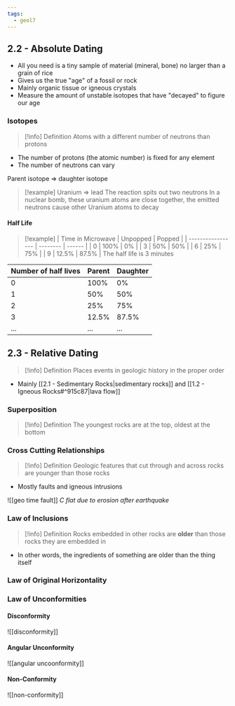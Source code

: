 ```yaml
---
tags:
  - geol7
---
```


## 2.2 - Absolute Dating

* All you need is a tiny sample of material (mineral, bone) no larger than a grain of rice
* Gives us the true "age" of a fossil or rock
* Mainly organic tissue or igneous crystals
* Measure the amount of unstable isotopes that have "decayed" to figure our age
### Isotopes

> [!info] Definition
> Atoms with a different number of neutrons than protons

* The number of protons (the atomic number) is fixed for any element
* The number of neutrons can vary

Parent isotope $\Rightarrow$ daughter isotope

>[!example]
>Uranium $\Rightarrow$ lead
>The reaction spits out two neutrons
>In a nuclear bomb, these uranium atoms are close together, the emitted neutrons cause other Uranium atoms to decay
#### Half Life

>[!example]
>| Time in Microwave | Unpopped | Popped |
>| ----------------- | -------- | ------ |
>| 0                 | 100%     | 0%     |
>| 3                 | 50%      | 50%    |
>| 6                 | 25%      | 75%    |
>| 9                 | 12.5%    | 87.5%  |
>The half life is 3 minutes

| Number of half lives | Parent | Daughter |
| -------------------- | ------ | -------- |
| 0                    | 100%   | 0%       |
| 1                    | 50%    | 50%      |
| 2                    | 25%    | 75%      |
| 3                    | 12.5%  | 87.5%    |
| ...                  | ...    | ...      |


## 2.3 - Relative Dating

> [!info] Definition
> Places events in geologic history in the proper order

* Mainly [[2.1 - Sedimentary Rocks|sedimentary rocks]] and [[1.2 - Igneous Rocks#^915c87|lava flow]]
### Superposition

> [!info] Definition
> The youngest rocks are at the top, oldest at the bottom

### Cross Cutting Relationships

> [!info] Definition
> Geologic features that cut through and across rocks are younger than those rocks

* Mostly faults and igneous intrusions

![[geo time fault]]
*C flat due to erosion after earthquake*

### Law of Inclusions

> [!info] Definition
> Rocks embedded in other rocks are **older** than those rocks they are embedded in

* In other words, the ingredients of something are older than the thing itself

### Law of Original Horizontality

### Law of Unconformities

#### Disconformity
![[disconformity]]
#### Angular Unconformity
![[angular uncoonformity]]
#### Non-Conformity
![[non-conformity]]
